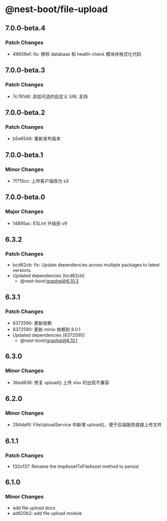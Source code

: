 # @nest-boot/file-upload

## 7.0.0-beta.4

### Patch Changes

- 49659ef: fix: 移除 database 和 health-check 模块并格式化代码

## 7.0.0-beta.3

### Patch Changes

- 7c761d6: 添加可选的自定义 URL 支持

## 7.0.0-beta.2

### Patch Changes

- b5e6548: 重新发布版本

## 7.0.0-beta.1

### Minor Changes

- 7f715cc: 上传客户端改为 s3

## 7.0.0-beta.0

### Major Changes

- 14895ac: ESLint 升级到 v9

## 6.3.2

### Patch Changes

- bcd62cb: fix: Update dependencies across multiple packages to latest versions.
- Updated dependencies [bcd62cb]
  - @nest-boot/graphql@6.10.3

## 6.3.1

### Patch Changes

- 8372590: 更新依赖
- 8372590: 更新 minio 依赖到 8.0.1
- Updated dependencies [8372590]
  - @nest-boot/graphql@6.10.1

## 6.3.0

### Minor Changes

- 3bed836: 修复 upload() 上传 xlsx 时出现不兼容

## 6.2.0

### Minor Changes

- 294daf6: FileUploadService 中新增 upload()，便于后端服务直接上传文件

## 6.1.1

### Patch Changes

- f32cf37: Rename the tmpAssetToFileAsset method to persist

## 6.1.0

### Minor Changes

- add file upload docs
- ad820b2: add file upload module
